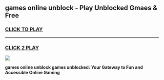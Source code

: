
## games online unblock - Play Unblocked Gmaes & Free
<h3>
<a href="https://premium.freeplayer.one?title=games_online_unblock&ref=19F">CLICK TO PLAY</a></h3>
<hr>

<h3>
<a href="https://premium.freeplayer.one?title=games_online_unblock&ref=19F">CLICK 2 PLAY</a>
  
</h3>

<a href="https://premium.freeplayer.one?title=games_online_unblock&ref=19F/"><img src="https://clearcache.store/games.png"></a>


**games online unblock games unblocked: Your Gateway to Fun and Accessible Online Gaming**
